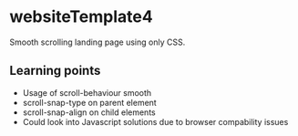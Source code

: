 # websiteTemplate4
Smooth scrolling landing page using only CSS.

## Learning points
- Usage of scroll-behaviour smooth 
- scroll-snap-type on parent element
- scroll-snap-align on child elements
- Could look into Javascript solutions due to browser compability issues
